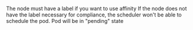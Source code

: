 The node must have a label if you want to use affinity
If the node does not have the label necessary for compliance, the scheduler won't be able to schedule the pod.
Pod will be in "pending" state
